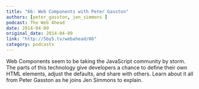 ```yaml
---
title: "66: Web Components with Peter Gasston"
authors: [peter_gasston, jen_simmons ]
podcast: The Web Ahead
date: 2014-04-09
original_date: 2014-04-09
link: "http://5by5.tv/webahead/66"
category: podcasts
---
```


Web Components seem to be taking the JavaScript community by storm. The parts of this technology give developers a chance to define their own HTML elements, adjust the defaults, and share with others. Learn about it all from Peter Gasston as he joins Jen Simmons to explain.
